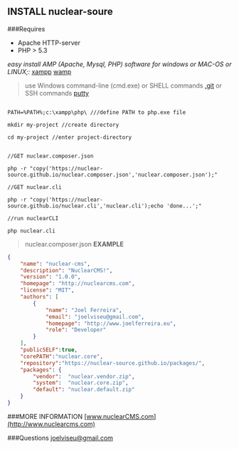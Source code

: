 ## INSTALL nuclear-soure
###Requires
- Apache  HTTP-server
- PHP > 5.3

*easy install AMP (Apache, Mysql, PHP) software for windows or MAC-OS or LINUX;:*
[xampp](https://www.apachefriends.org/pt_br/index.html)
[wamp](http://www.wampserver.com/en/)


>  use Windows command-line (cmd.exe) or SHELL commands [.git](https://git-scm.com/) or SSH commands [putty](http://www.putty.org/)

```

PATH=%PATH%;c:\xampp\php\ ///define PATH to php.exe file

mkdir my-project //create directory

cd my-project //enter project-directory


//GET nuclear.composer.json

php -r "copy('https://nuclear-source.github.io/nuclear.composer.json','nuclear.composer.json');" 

//GET nuclear.cli 

php -r "copy('https://nuclear-source.github.io/nuclear.cli','nuclear.cli');echo 'done...';" 

//run nuclearCLI

php nuclear.cli
```

>  nuclear.composer.json __EXAMPLE__

```json
{
    "name": "nuclear-cms",
    "description": "NuclearCMS!",
    "version": "1.0.0",
    "homepage": "http://nuclearcms.com",
    "license": "MIT",
    "authors": [
        {
            "name": "Joel Ferreira",
            "email": "joelviseu@gmail.com",
            "homepage": "http://www.joelferreira.eu",
            "role": "Developer"
        }
    ],
    "publicSELF":true,
    "corePATH":"nuclear.core",
    "repository":"https://nuclear-source.github.io/packages/",
    "packages": {
        "vendor":  "nuclear.vendor.zip",
        "system":  "nuclear.core.zip",
        "default": "nuclear.default.zip"
    }
}
```

###MORE INFORMATION
[www.nuclearCMS.com](http://www.nuclearcms.com)

###Questions
joelviseu@gmail.com

